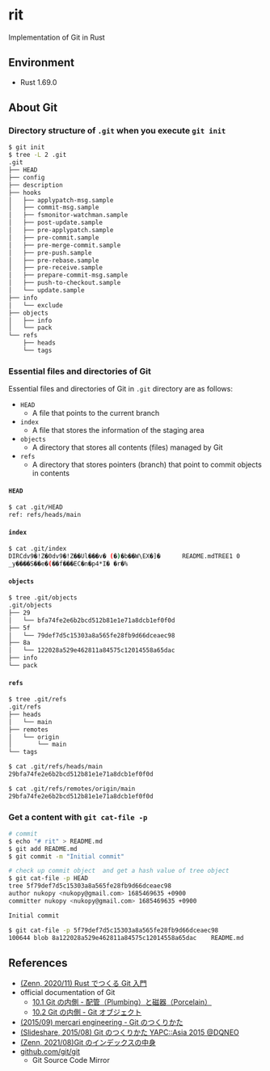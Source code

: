# rit

Implementation of Git in Rust

## Environment

- Rust 1.69.0

## About Git

### Directory structure of `.git` when you execute `git init`

```sh
$ git init
$ tree -L 2 .git
.git
├── HEAD
├── config
├── description
├── hooks
│   ├── applypatch-msg.sample
│   ├── commit-msg.sample
│   ├── fsmonitor-watchman.sample
│   ├── post-update.sample
│   ├── pre-applypatch.sample
│   ├── pre-commit.sample
│   ├── pre-merge-commit.sample
│   ├── pre-push.sample
│   ├── pre-rebase.sample
│   ├── pre-receive.sample
│   ├── prepare-commit-msg.sample
│   ├── push-to-checkout.sample
│   └── update.sample
├── info
│   └── exclude
├── objects
│   ├── info
│   └── pack
└── refs
    ├── heads
    └── tags
```

### Essential files and directories of Git

Essential files and directories of Git in `.git` directory are as follows:

- `HEAD`
  - A file that points to the current branch
- `index`
  - A file that stores the information of the staging area
- `objects`
  - A directory that stores all contents (files) managed by Git
- `refs`
  - A directory that stores pointers (branch) that point to commit objects in contents

#### `HEAD`

```sh
$ cat .git/HEAD
ref: refs/heads/main
```

#### `index`

```sh
$ cat .git/index
DIRCdv9�!Z�0dv9�!Z��Ul���v� (�)�b��W\EX�]�      README.mdTREE1 0
_y����S��e�(��f���EC�ո�p4*I� �r�%
```

#### `objects`

```sh
$ tree .git/objects
.git/objects
├── 29
│   └── bfa74fe2e6b2bcd512b81e1e71a8dcb1ef0f0d
├── 5f
│   └── 79def7d5c15303a8a565fe28fb9d66dceaec98
├── 8a
│   └── 122028a529e462811a84575c12014558a65dac
├── info
└── pack
```

#### `refs`

```sh
$ tree .git/refs
.git/refs
├── heads
│   └── main
├── remotes
│   └── origin
│       └── main
└── tags

$ cat .git/refs/heads/main
29bfa74fe2e6b2bcd512b81e1e71a8dcb1ef0f0d

$ cat .git/refs/remotes/origin/main
29bfa74fe2e6b2bcd512b81e1e71a8dcb1ef0f0d
```

### Get a content with `git cat-file -p`

```sh
# commit
$ echo "# rit" > README.md
$ git add README.md
$ git commit -m "Initial commit"

# check up commit object  and get a hash value of tree object
$ git cat-file -p HEAD
tree 5f79def7d5c15303a8a565fe28fb9d66dceaec98
author nukopy <nukopy@gmail.com> 1685469635 +0900
committer nukopy <nukopy@gmail.com> 1685469635 +0900

Initial commit

$ git cat-file -p 5f79def7d5c15303a8a565fe28fb9d66dceaec98
100644 blob 8a122028a529e462811a84575c12014558a65dac    README.md
```

## References

- [(Zenn, 2020/11) Rust でつくる Git 入門](https://zenn.dev/uzimaru0000/books/impl-git-in-rust)
- official documentation of Git
  - [10.1 Git の内側 - 配管（Plumbing）と磁器（Porcelain）](https://git-scm.com/book/ja/v2/Git%E3%81%AE%E5%86%85%E5%81%B4-%E9%85%8D%E7%AE%A1%EF%BC%88Plumbing%EF%BC%89%E3%81%A8%E7%A3%81%E5%99%A8%EF%BC%88Porcelain%EF%BC%89)
  - [10.2 Git の内側 - Git オブジェクト](https://git-scm.com/book/ja/v2/Git%E3%81%AE%E5%86%85%E5%81%B4-Git%E3%82%AA%E3%83%96%E3%82%B8%E3%82%A7%E3%82%AF%E3%83%88)
- [(2015/09) mercari engineering - Git のつくりかた](https://engineering.mercari.com/blog/entry/2015-09-14-175300/)
- [(Slideshare, 2015/08) Git のつくりかた YAPC::Asia 2015 @DQNEO](https://www.slideshare.net/DQNEO/git-yapcasia-2015-dqneo)
- [(Zenn, 2021/08)Git のインデックスの中身](https://zenn.dev/kaityo256/articles/inside_the_index)
- [github.com/git/git](https://github.com/git/git)
  - Git Source Code Mirror

